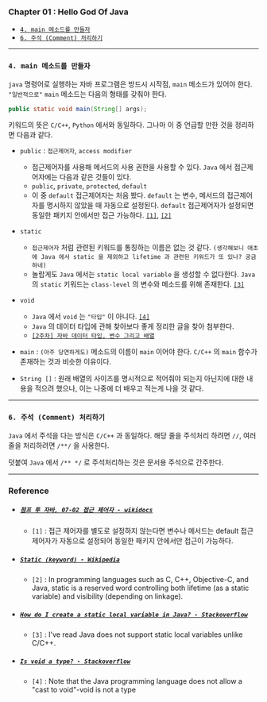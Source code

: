 
### Chapter 01 : Hello God Of Java
- [`4. main 메소드를 만들자`](#4-main-메소드를-만들자)
- [`6. 주석 (Comment) 처리하기`](#6-주석-comment-처리하기)

---

### `4. main 메소드를 만들자`

`java` 명령어로 실행하는 자바 프로그램은 방드시 시작점, `main` 메소드가 있어야 한다. `"일반적으로"` `main` 메소드는 다음의 형태를 갖춰야 한다.

```java
public static void main(String[] args);
```

키워드의 뜻은 `C/C++`, `Python` 에서와 동일하다. 그나마 이 중 언급할 만한 것을 정리하면 다음과 같다.

- `public` : `접근제어자`, `access modifier`
    - 접근제어자를 사용해 메서드의 사용 권한을 사용할 수 있다. `Java` 에서 접근제어자에는 다음과 같은 것들이 있다.
    - `public`, `private`, `protected`, `default`
    - 이 중 `default` 접근제어자는 처음 봤다. `default` 는 변수, 메서드의 접근제어자를 명시하지 않았을 때 자동으로 설정된다.
    `default` 접근제어자가 설정되면 동일한 패키지 안에서만 접근 가능하다. [`[1]`](#점프-투-자바-07-02-접근-제어자---wikidocs), [`[2]`](#static-keyword---wikipedia)

- `static`
    - `접근제어자` 처럼 관련된 키워드를 통칭하는 이름은 없는 것 같다. `(생각해보니 애초에 Java 에서 static 을 제외하고 lifetime 과 관련된 키워드가 또 있나? 궁금하네)`
    - 놀랍게도 `Java` 에서는 `static local variable` 을 생성할 수 없다한다. `Java` 의 `static` 키워드는 `class-level` 의 변수와 메소드를 위해 존재한다. [`[3]`](#how-do-i-create-a-static-local-variable-in-java---stackoverflow)

- `void`
    - `Java` 에서 `void` 는 `"타입"` 이 아니다. [`[4]`](#is-void-a-type---stackoverflow)
    - `Java` 의 데이터 타입에 관해 찾아보다 좋게 정리한 글을 찾아 첨부한다.
    - [`[2주차] 자바 데이터 타입, 변수 그리고 배열`](https://catsbi.oopy.io/6541026f-1e19-4117-8fef-aea145e4fc1b)

- `main` : `(아주 당연하게도)` 메소드의 이름이 `main` 이어야 한다. `C/C++` 의 `main` 함수가 존재하는 것과 비슷한 이유이다.

- `String []` : 원래 배열의 사이즈를 명시적으로 적어줘야 되는지 아닌지에 대한 내용을 적으려 했으나, 이는 나중에 더 배우고 적는게 나을 것 같다.

---

### `6. 주석 (Comment) 처리하기`

`Java` 에서 주석을 다는 방식은 `C/C++` 과 동일하다. 해당 줄을 주석처리 하려면 `//`, 여러 줄을 처리하려면 `/**/` 을 사용한다.

덧붙여 `Java` 에서 `/** */` 로 주석처리하는 것은 문서용 주석으로 간주한다.


---

### Reference

- ##### [`점프 투 자바, 07-02 접근 제어자 - wikidocs`](https://wikidocs.net/232)
    - `[1]` : 접근 제어자를 별도로 설정하지 않는다면 변수나 메서드는 default 접근 제어자가 자동으로 설정되어 동일한 패키지 안에서만 접근이 가능하다.

- ##### [`Static (keyword) - Wikipedia`](https://en.wikipedia.org/wiki/Static_(keyword))
    - `[2]` : In programming languages such as C, C++, Objective-C, and Java, static is a reserved word controlling both lifetime (as a static variable) and visibility (depending on linkage).


- ##### [`How do I create a static local variable in Java? - Stackoverflow`](https://stackoverflow.com/questions/2079830/how-do-i-create-a-static-local-variable-in-java)
    - `[3]` : I've read Java does not support static local variables unlike C/C++.

- ##### [`Is void a type? - Stackoverflow`](https://stackoverflow.com/questions/7560034/is-void-a-type)
    - `[4]` : Note that the Java programming language does not allow a "cast to void"-void is not a type




